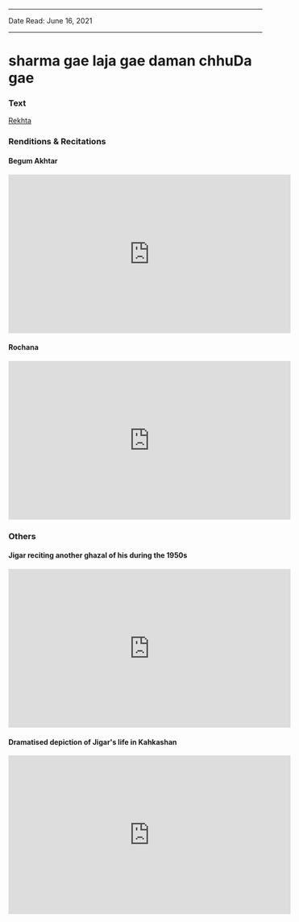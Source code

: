 ***
Date Read: June 16, 2021
***

# sharma gae laja gae daman chhuDa gae

### Text
[Rekhta](https://rekhta.org/ghazals/sharmaa-gae-lajaa-gae-daaman-chhudaa-gae-jigar-moradabadi-ghazals)

### Renditions & Recitations

#### Begum Akhtar

<iframe width="560" height="315" src="https://www.youtube.com/embed/6vE29v2RShQ" title="YouTube video player" frameborder="0" allow="accelerometer; autoplay; clipboard-write; encrypted-media; gyroscope; picture-in-picture" allowfullscreen></iframe>

#### Rochana

<iframe width="560" height="315" src="https://www.youtube.com/embed/WFWTB4i9nGw" title="YouTube video player" frameborder="0" allow="accelerometer; autoplay; clipboard-write; encrypted-media; gyroscope; picture-in-picture" allowfullscreen></iframe>

### Others

#### Jigar reciting another ghazal of his during the 1950s

<iframe width="560" height="315" src="https://www.youtube.com/embed/7hlYTchABes" title="YouTube video player" frameborder="0" allow="accelerometer; autoplay; clipboard-write; encrypted-media; gyroscope; picture-in-picture" allowfullscreen></iframe>

#### Dramatised depiction of Jigar's life in Kahkashan

<iframe width="560" height="315" src="https://www.youtube.com/embed/YzYBhqGDaVM" title="YouTube video player" frameborder="0" allow="accelerometer; autoplay; clipboard-write; encrypted-media; gyroscope; picture-in-picture" allowfullscreen></iframe>

